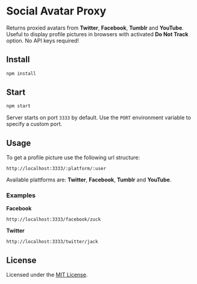 # Social Avatar Proxy

Returns proxied avatars from **Twitter**, **Facebook**, **Tumblr** and **YouTube**. Useful to display profile pictures in browsers with activated **Do Not Track** option. No API keys required!

## Install

```bash
npm install
```

## Start

```bash
npm start
```

Server starts on port `3333` by default. Use the `PORT` environment variable to specify a custom port.

## Usage

To get a profile picture use the following url structure:

```
http://localhost:3333/:platform/:user
```

Available plattforms are: **Twitter**, **Facebook**, **Tumblr** and **YouTube**.

### Examples

**Facebook**

```
http://localhost:3333/facebook/zuck
```

**Twitter**

```
http://localhost:3333/twitter/jack
```


## License

Licensed under the [MIT License](http://opensource.org/licenses/mit-license.php).
